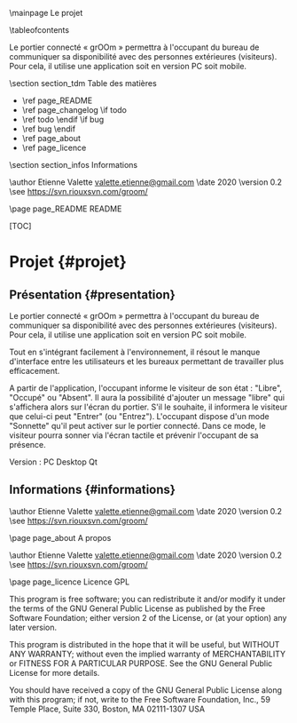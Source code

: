 \mainpage Le projet 

\tableofcontents

Le portier connecté «​ grOOm​ » permettra à l'occupant du bureau de communiquer sa disponibilité avec des personnes extérieures (visiteurs). Pour cela, il utilise une application soit en version PC soit mobile.

\section section_tdm Table des matières
- \ref page_README
- \ref page_changelog
\if todo
- \ref todo
\endif
\if bug
- \ref bug
\endif
- \ref page_about
- \ref page_licence

\section section_infos Informations

\author Etienne Valette <valette.etienne@gmail.com>
\date 2020
\version 0.2
\see https://svn.riouxsvn.com/groom/


\page page_README README

[TOC]

# Projet {#projet}

## Présentation {#presentation}

Le portier connecté «​ grOOm​ » permettra à l'occupant du bureau de communiquer sa disponibilité avec des personnes extérieures (visiteurs). Pour cela, il utilise une application soit en version PC soit mobile.

Tout en s'intégrant facilement à l'environnement, il résout le manque d'interface entre les utilisateurs et les bureaux permettant de travailler plus efficacement.

A partir de l'application, l'occupant informe le visiteur de son état : "Libre", "Occupé" ou "Absent". Il aura la possibilité d'ajouter un message "libre" qui s'affichera alors sur l'écran du portier. S'il le souhaite, il informera le visiteur que celui-ci peut "Entrer" (ou "Entrez"). L'occupant dispose d'un mode "Sonnette" qu'il peut activer sur le portier connecté. Dans ce mode, le visiteur pourra sonner via l'écran tactile et prévenir l'occupant de sa présence.

Version : PC Desktop Qt

## Informations {#informations}

\author Etienne Valette <valette.etienne@gmail.com>
\date 2020
\version 0.2
\see https://svn.riouxsvn.com/groom/


\page page_about A propos

\author Etienne Valette <valette.etienne@gmail.com>
\date 2020
\version 0.2
\see https://svn.riouxsvn.com/groom/


\page page_licence Licence GPL

This program is free software; you can redistribute it and/or modify
it under the terms of the GNU General Public License as published by
the Free Software Foundation; either version 2 of the License, or
(at your option) any later version.

This program is distributed in the hope that it will be useful,
but WITHOUT ANY WARRANTY; without even the implied warranty of
MERCHANTABILITY or FITNESS FOR A PARTICULAR PURPOSE. See the
GNU General Public License for more details.

You should have received a copy of the GNU General Public License
along with this program; if not, write to the Free Software
Foundation, Inc., 59 Temple Place, Suite 330, Boston, MA 02111-1307 USA
